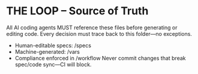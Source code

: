 # THE LOOP – Source of Truth
All AI coding agents MUST reference these files before generating or editing code.
Every decision must trace back to this folder—no exceptions.
- Human-editable specs: /specs
- Machine-generated: /vars
- Compliance enforced in /workflow
Never commit changes that break spec/code sync—CI will block.
